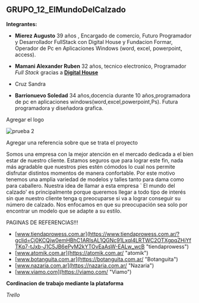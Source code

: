 ## GRUPO_12_ElMundoDelCalzado

**Integrantes:**

- **Mierez  Augusto**
39 años , Encargado de comercio, Futuro Programador  y Desarrollador FullStack con  Digital House y Fundacion Formar, Operador de Pc en Aplicaciones Windows (word, excel, powerpoint, access).

- **Mamani Alexander Ruben**  32 años, tecnico electronico, Programador *Full Stack* gracias a **[Digital House](https://www.digitalhouse.com/ar "Digital House")** 



- Cruz Sandra




- **Barrionuevo Soledad**
34 años,docencia durante 10 años,programadora de pc en aplicaciones windows(word,excel,powerpoint,Ps). Futura programadora y diseñadora grafica.


Agregar el logo

![prueba 2](https://user-images.githubusercontent.com/87153906/126855672-d1337878-3511-47e3-95f7-0cb7114eed62.png)




Agregar una referencia sobre que se trata el proyecto
 
 Somos una empresa con la mejor atención en el mercado dedicada a el bien estar de nuestro cliente. Estamos seguros que para lograr este fin, nada más agradable que nuestros pies estén cómodos lo cual nos permite disfrutar distintos momentos de manera confortable. Por este motivo tenemos una amplia variedad de modelos y talles tanto para dama como para caballero. Nuestra idea de llamar a esta empresa ` El mundo del calzado'  es principalmente porque  queremos llegar a todo tipo de interés sin que nuestro cliente tenga q preocuparse si va a lograr conseguir su número de calzado. Nos enfocamos en que su preocupación sea solo por encontrar un modelo que se adapte a su estilo.





PAGINAS DE REFERENCIAS!!!

- [www.tiendaprowess.com.ar](https://www.tiendaprowess.com.ar/?gclid=Cj0KCQjw0emHBhC1ARIsAL1QGNc91Lxql4LRTWC2OTXgpqZHiYfTKq7-tJxb-J1C5JB6ePyM2kYTOvEaAsW-EALw_wcB "tiendaprowess")
- [www.atomik.com.ar](https://atomik.com.ar/ "atomik")
- [www.botanguita.com.ar](https://botanguita.com.ar/ "Botanguita")
- [www.nazaria.com.ar](https://nazaria.com.ar/ "Nazaria")
- [www.viamo.com](https://viamo.com/ "Viamo")





**Cordinacion de trabajo mediante la plataforma**

*Trello*

